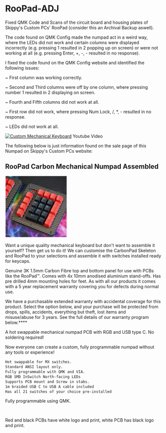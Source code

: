 # RooPad-ADJ
Fixed QMK Code and Scans of the circuit board and housing plates of Skippy's Custom PCs' RooPad (consider this an Archival Backup aswell).

The code found on QMK Config made the numpad act in a weird way, where the LEDs did not work and certain columns were displayed incorrectly (e.g. pressing 1 resulted in 2 popping up on screen) or were not working at all (e.g. pressing Enter, +, -, - resulted in no response).

I fixed the code found on the QMK Config website and identified the following issues:


  ~  First column was working correctly.

  ~  Second and Third columns were off by one column, where pressing number 1 resulted in 2 displaying on screen.

  ~  Fourth and Fifth columns did not work at all.

  ~  First row did not work, where pressing Num Lock, /, *, - resulted in no response.

  ~  LEDs did not work at all.

[![Custom Mechanical Keyboard](https://github.com/Thats-so-Mo/RooBoard65-/blob/main/custom%20mechanica%20kbeyboard.png)](https://www.youtube.com/watch?v=CFnU1wdn3AY)
Youtube Video

The following below is just information found on the sale page of this Numpad on Skippy's Custom PCs website:


<h2>  RooPad Carbon Mechanical Numpad Assembled </h2>

<img
  src="https://raw.githubusercontent.com/Thats-so-Mo/RooPad-ADJ/main/Screenshot%202023-05-14%20151133.png"     
  alt="Alt text"
  title="RooPad"
  style="display: inline-block; margin: 0 auto; max-width: 200px">


Want a unique quality mechanical keyboard but don't want to assemble it yourself? Then get us to do it! We can customise the CarbonPad Skeleton and RooPad to your selections and assemble it with switches installed ready for keycaps.

Genuine 3K 1.5mm Carbon Fibre top and bottom panel for use with PCBs like the RooPad™. Comes with 4x 10mm anodised aluminium stand-offs. Has pre drilled 4mm mounting holes for feet. As with all our products it comes with a 5 year replacement warranty covering you for defects during normal use. 

We have a purchasable extended warranty with accidental coverage for this product. Select the option below, and your purchase will be protected from drops, spills, accidents, everything but theft, lost items and misuse/abuse for 3 years. See the full details of our warranty program below.****

A hot swappable mechanical numpad PCB with RGB and USB type C. No soldering required!

Now everyone can create a custom, fully programmable numpad without any tools or experience!  

    Hot swappable for MX switches.
    Standard ANSI layout only.
    Fully programmable with QMK and VIA.
    RGB SMD InSwitch North-facing LEDs 
    Supports PCB mount and Screw in stabs.
    1m braided USB C to USB A cable included
    Has all 21 switches of your choice pre-installed 

Fully programmable using QMK.

 

Red and black PCBs have white logo and print, white PCB has black logo and print.

 
